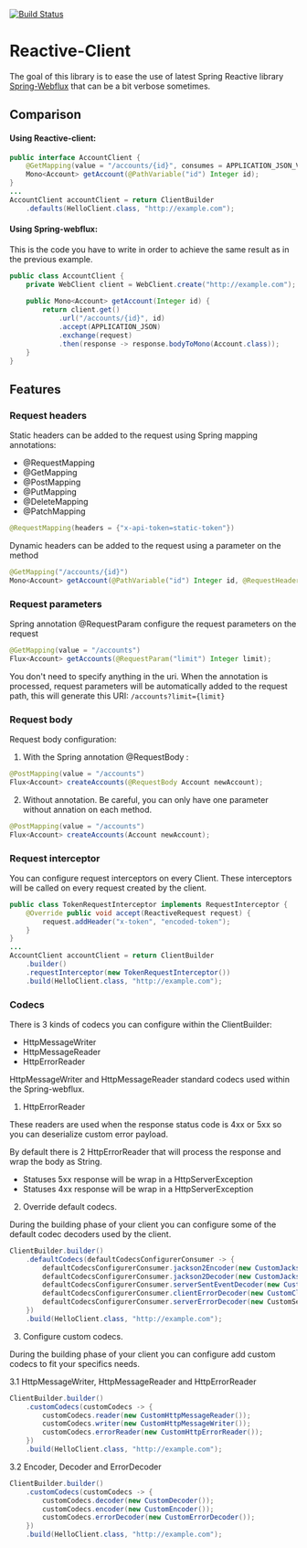 [![Build Status](https://travis-ci.org/jgsqware/projectAlpha.svg?branch=master)](https://travis-ci.org/jbrixhe/projectAlpha)

# Reactive-Client
The goal of this library is to ease the use of latest Spring Reactive library [Spring-Webflux](http://docs.spring.io/spring/docs/5.0.0.RC1/spring-framework-reference/web.html#web-reactive) that can be a bit verbose sometimes.


## Comparison
#### Using Reactive-client:

```java
public interface AccountClient {
    @GetMapping(value = "/accounts/{id}", consumes = APPLICATION_JSON_VALUE)
    Mono<Account> getAccount(@PathVariable("id") Integer id);
}
...
AccountClient accountClient = return ClientBuilder
	.defaults(HelloClient.class, "http://example.com");
```

#### Using Spring-webflux:
This is the code you have to write in order to achieve the same result as in the previous example.

```java
public class AccountClient {
    private WebClient client = WebClient.create("http://example.com");
    
    public Mono<Account> getAccount(Integer id) {
        return client.get()
            .url("/accounts/{id}", id)
            .accept(APPLICATION_JSON)
            .exchange(request)
            .then(response -> response.bodyToMono(Account.class));
    }
}
```

## Features
### Request headers
Static headers can be added to the request using Spring mapping annotations: 
* @RequestMapping
* @GetMapping
* @PostMapping
* @PutMapping
* @DeleteMapping
* @PatchMapping

```java
@RequestMapping(headers = {"x-api-token=static-token"})
```

Dynamic headers can be added to the request using a parameter on the method

```java
@GetMapping("/accounts/{id}")
Mono<Account> getAccount(@PathVariable("id") Integer id, @RequestHeader("x-api-token") String token);
```

### Request parameters
Spring annotation @RequestParam configure the request parameters on the request
```java
@GetMapping(value = "/accounts")
Flux<Account> getAccounts(@RequestParam("limit") Integer limit);
```

You don't need to specify anything in the uri. When the annotation is processed, request parameters will be automatically added to the request path, this will generate this URI: ```/accounts?limit={limit}```

### Request body
Request body configuration:

1. With the Spring annotation @RequestBody :
```java
@PostMapping(value = "/accounts")
Flux<Account> createAccounts(@RequestBody Account newAccount);
```

2. Without annotation. Be careful, you can only have one parameter without annation on each method.
```java
@PostMapping(value = "/accounts")
Flux<Account> createAccounts(Account newAccount);
```

### Request interceptor
You can configure request interceptors on every Client. These interceptors will be called on every request created by the client.

```java
public class TokenRequestInterceptor implements RequestInterceptor {
    @Override public void accept(ReactiveRequest request) {
        request.addHeader("x-token", "encoded-token");
    }
}
...
AccountClient accountClient = return ClientBuilder
    .builder()
    .requestInterceptor(new TokenRequestInterceptor())
    .build(HelloClient.class, "http://example.com");
```

### Codecs
There is 3 kinds of codecs you can configure within the ClientBuilder: 
* HttpMessageWriter 
* HttpMessageReader 
* HttpErrorReader

HttpMessageWriter and HttpMessageReader standard codecs used within the Spring-webflux.  
 

1. HttpErrorReader 

 These readers are used when the response status code is 4xx or 5xx so you can deserialize custom error payload.

 By default there is 2 HttpErrorReader that will process the response and wrap the body as String. 
* Statuses 5xx response will be wrap in a HttpServerException
* Statuses 4xx response will be wrap in a HttpServerException


2. Override default codecs.

During the building phase of your client you can configure some of the default codec decoders used by the client. 
```java
ClientBuilder.builder()
    .defaultCodecs(defaultCodecsConfigurerConsumer -> {
        defaultCodecsConfigurerConsumer.jackson2Encoder(new CustomJackson2JsonEncoder());
        defaultCodecsConfigurerConsumer.jackson2Decoder(new CustomJackson2JsonDecoder());
        defaultCodecsConfigurerConsumer.serverSentEventDecoder(new CustomDecoder());
        defaultCodecsConfigurerConsumer.clientErrorDecoder(new CustomClientErrorDecoder());
        defaultCodecsConfigurerConsumer.serverErrorDecoder(new CustomServerErrorDecoder);
    })
    .build(HelloClient.class, "http://example.com");
```

3. Configure custom codecs.

 During the building phase of your client you can configure add custom codecs to fit your specifics needs.

3.1 HttpMessageWriter, HttpMessageReader and HttpErrorReader  
```java
ClientBuilder.builder()
    .customCodecs(customCodecs -> {
        customCodecs.reader(new CustomHttpMessageReader());
        customCodecs.writer(new CustomHttpMessageWriter());
        customCodecs.errorReader(new CustomHttpErrorReader());
    })
    .build(HelloClient.class, "http://example.com");
```

3.2 Encoder, Decoder and ErrorDecoder 
 
 ```java
 ClientBuilder.builder()
     .customCodecs(customCodecs -> {
         customCodecs.decoder(new CustomDecoder());
         customCodecs.encoder(new CustomEncoder());
         customCodecs.errorDecoder(new CustomErrorDecoder());
     })
     .build(HelloClient.class, "http://example.com");
 ```